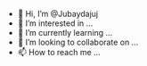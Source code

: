 - 👋 Hi, I’m @Jubaydajuj
- 👀 I’m interested in ...
- 🌱 I’m currently learning ...
- 💞️ I’m looking to collaborate on ...
- 📫 How to reach me ...

<!---
Jubaydajuj/Jubaydajuj is a ✨ special ✨ repository because its `README.md` (this file) appears on your GitHub profile.
You can click the Preview link to take a look at your changes.
--->
